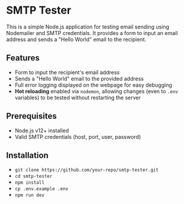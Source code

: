# SMTP Tester

This is a simple Node.js application for testing email sending using Nodemailer and SMTP credentials. It provides a form to input an email address and sends a "Hello World" email to the recipient.

## Features

- Form to input the recipient's email address
- Sends a "Hello World" email to the provided address
- Full error logging displayed on the webpage for easy debugging
- **Hot reloading** enabled via `nodemon`, allowing changes (even to `.env` variables) to be tested without restarting the server

## Prerequisites

- Node.js v12+ installed
- Valid SMTP credentials (host, port, user, password)

## Installation

   - `git clone https://github.com/your-repo/smtp-tester.git `
   - `cd smtp-tester`
   - `npm install`
   - `cp .env.example .env`
   - `npm run dev`
